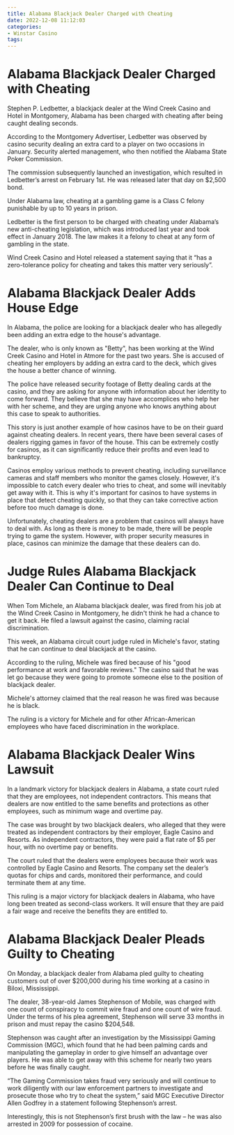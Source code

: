 ```yaml
---
title: Alabama Blackjack Dealer Charged with Cheating
date: 2022-12-08 11:12:03
categories:
- Winstar Casino
tags:
---
```



#  Alabama Blackjack Dealer Charged with Cheating

Stephen P. Ledbetter, a blackjack dealer at the Wind Creek Casino and Hotel in Montgomery, Alabama has been charged with cheating after being caught dealing seconds.

According to the Montgomery Advertiser, Ledbetter was observed by casino security dealing an extra card to a player on two occasions in January. Security alerted management, who then notified the Alabama State Poker Commission.

The commission subsequently launched an investigation, which resulted in Ledbetter’s arrest on February 1st. He was released later that day on $2,500 bond.

Under Alabama law, cheating at a gambling game is a Class C felony punishable by up to 10 years in prison.

Ledbetter is the first person to be charged with cheating under Alabama’s new anti-cheating legislation, which was introduced last year and took effect in January 2018. The law makes it a felony to cheat at any form of gambling in the state.

Wind Creek Casino and Hotel released a statement saying that it “has a zero-tolerance policy for cheating and takes this matter very seriously”.

#  Alabama Blackjack Dealer Adds House Edge

In Alabama, the police are looking for a blackjack dealer who has allegedly been adding an extra edge to the house's advantage. 

The dealer, who is only known as "Betty", has been working at the Wind Creek Casino and Hotel in Atmore for the past two years. She is accused of cheating her employers by adding an extra card to the deck, which gives the house a better chance of winning. 

The police have released security footage of Betty dealing cards at the casino, and they are asking for anyone with information about her identity to come forward. They believe that she may have accomplices who help her with her scheme, and they are urging anyone who knows anything about this case to speak to authorities. 

This story is just another example of how casinos have to be on their guard against cheating dealers. In recent years, there have been several cases of dealers rigging games in favor of the house. This can be extremely costly for casinos, as it can significantly reduce their profits and even lead to bankruptcy. 

Casinos employ various methods to prevent cheating, including surveillance cameras and staff members who monitor the games closely. However, it's impossible to catch every dealer who tries to cheat, and some will inevitably get away with it. This is why it's important for casinos to have systems in place that detect cheating quickly, so that they can take corrective action before too much damage is done. 

Unfortunately, cheating dealers are a problem that casinos will always have to deal with. As long as there is money to be made, there will be people trying to game the system. However, with proper security measures in place, casinos can minimize the damage that these dealers can do.

#  Judge Rules Alabama Blackjack Dealer Can Continue to Deal

When Tom Michele, an Alabama blackjack dealer, was fired from his job at the Wind Creek Casino in Montgomery, he didn't think he had a chance to get it back. He filed a lawsuit against the casino, claiming racial discrimination.

This week, an Alabama circuit court judge ruled in Michele's favor, stating that he can continue to deal blackjack at the casino.

According to the ruling, Michele was fired because of his "good performance at work and favorable reviews." The casino said that he was let go because they were going to promote someone else to the position of blackjack dealer.

Michele's attorney claimed that the real reason he was fired was because he is black.

The ruling is a victory for Michele and for other African-American employees who have faced discrimination in the workplace.

#  Alabama Blackjack Dealer Wins Lawsuit

In a landmark victory for blackjack dealers in Alabama, a state court ruled that they are employees, not independent contractors. This means that dealers are now entitled to the same benefits and protections as other employees, such as minimum wage and overtime pay.

The case was brought by two blackjack dealers, who alleged that they were treated as independent contractors by their employer, Eagle Casino and Resorts. As independent contractors, they were paid a flat rate of $5 per hour, with no overtime pay or benefits.

The court ruled that the dealers were employees because their work was controlled by Eagle Casino and Resorts. The company set the dealer’s quotas for chips and cards, monitored their performance, and could terminate them at any time.

This ruling is a major victory for blackjack dealers in Alabama, who have long been treated as second-class workers. It will ensure that they are paid a fair wage and receive the benefits they are entitled to.

#  Alabama Blackjack Dealer Pleads Guilty to Cheating

On Monday, a blackjack dealer from Alabama pled guilty to cheating customers out of over $200,000 during his time working at a casino in Biloxi, Mississippi.

The dealer, 38-year-old James Stephenson of Mobile, was charged with one count of conspiracy to commit wire fraud and one count of wire fraud. Under the terms of his plea agreement, Stephenson will serve 33 months in prison and must repay the casino $204,548.

Stephenson was caught after an investigation by the Mississippi Gaming Commission (MGC), which found that he had been palming cards and manipulating the gameplay in order to give himself an advantage over players. He was able to get away with this scheme for nearly two years before he was finally caught.

“The Gaming Commission takes fraud very seriously and will continue to work diligently with our law enforcement partners to investigate and prosecute those who try to cheat the system,” said MGC Executive Director Allen Godfrey in a statement following Stephenson’s arrest.

Interestingly, this is not Stephenson’s first brush with the law – he was also arrested in 2009 for possession of cocaine.